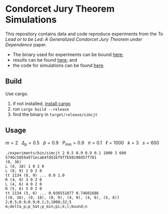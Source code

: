 # Condorcet Jury Theorem Simulations
This repository contains data and code reproduce experiments from the *To Lead
or to be Led: A Generalized Condorcet Jury Theorem under Dependence* paper.

- The binary used for experiments can be bound [here](https://github.com/drwadu/simcjt/blob/master/experiments/bin/simcjt);
- results can be found [here](https://github.com/drwadu/simcjt/tree/master/experiments/csvs); and
- the code for simulations can be found [here](https://github.com/drwadu/simcjt/blob/master/src/simcjt.rs).

## Build
Use cargo.
1. if not installed, [install cargo](https://doc.rust-lang.org/cargo/getting-started/installation.html)
2. run `cargo build --release`
3. find the binary in `target/release/simcjt`

## Usage
$m=2~~~\Delta_p=0.5~~~\hat{p}=0.9~~~P_{\mathrm{min}}=0.9~~~\pi=0.1~~~\ell=1000~~~k=3~~~s=600$ 
```
./experiments/bin/simcjt 2 0.5 0.9 0.9 0.1 1000 3 600
5746c5059a971eca64fdd1bf9ffb58190d57f781
(0, 36)
L (0, 18) 1 0 2 0
L (0, 9) 2 0 2 0
tt 2134 (0, 9) ... 0.0 1.0
R (4, 9) 3 0 2 0
L (4, 6) 4 0 2 0
R (5, 6) 5 0 2 0
tt 2134 (5, 6) ... 0.036551077 0.74601686
[(0, 36), (0, 18), (0, 9), (4, 9), (4, 6), (5, 6)]
2;0.5;0.9;0.9;0.1;3;1000;32;5
m;delta_p;p_hat;p_min;pi;k;l;bound;n
```

